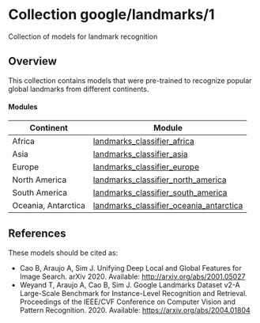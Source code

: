 # Collection google/landmarks/1

Collection of models for landmark recognition

<!-- dataset: multiple -->
<!-- module-type: image-classification -->
<!-- language: en -->

## Overview

This collection contains models that were pre-trained to recognize popular
global landmarks from different continents.

#### Modules

Continent           | Module
------------------- | ------
Africa              | [landmarks_classifier_africa](https://tfhub.dev/google/on_device_vision/classifier/landmarks_classifier_africa_V1)
Asia                | [landmarks_classifier_asia](https://tfhub.dev/google/on_device_vision/classifier/landmarks_classifier_asia_V1)
Europe              | [landmarks_classifier_europe](https://tfhub.dev/google/on_device_vision/classifier/landmarks_classifier_europe_V1)
North America       | [landmarks_classifier_north_america](https://tfhub.dev/google/on_device_vision/classifier/landmarks_classifier_north_america_V1)
South America       | [landmarks_classifier_south_america](https://tfhub.dev/google/on_device_vision/classifier/landmarks_classifier_south_america_V1)
Oceania, Antarctica | [landmarks_classifier_oceania_antarctica](https://tfhub.dev/google/on_device_vision/classifier/landmarks_classifier_oceania_antarctica_V1)

## References

These models should be cited as:

*   Cao B, Araujo A, Sim J. Unifying Deep Local and Global Features for Image
    Search. arXiv 2020. Available: http://arxiv.org/abs/2001.05027
*   Weyand T, Araujo A, Cao B, Sim J. Google Landmarks Dataset v2-A Large-Scale
    Benchmark for Instance-Level Recognition and Retrieval. Proceedings of the
    IEEE/CVF Conference on Computer Vision and Pattern Recognition. 2020.
    Available: https://arxiv.org/abs/2004.01804

